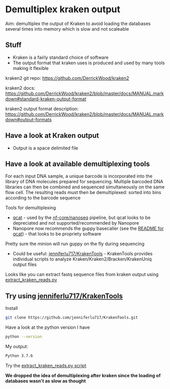 # Demultiplex kraken output

Aim: demultiplex the output of Kraken to avoid loading the databases several times into memory which is slow and not scaleable

## Stuff

- Kraken is a fairly standard choice of software
- The output format that kraken uses is produced and used by many tools making it flexible 

kraken2 git repo: https://github.com/DerrickWood/kraken2

kraken2 docs: https://github.com/DerrickWood/kraken2/blob/master/docs/MANUAL.markdown#standard-kraken-output-format

kraken2 output format description: https://github.com/DerrickWood/kraken2/blob/master/docs/MANUAL.markdown#output-formats

## Have a look at Kraken output

- Output is a space delimited file

## Have a look at available demultiplexing tools

For each input DNA sample, a unique barcode is incorporated into the library of DNA molecules prepared for sequencing. Multiple barcoded DNA libraries can then be combined and sequenced simultaneously on the same flow cell. The resulting reads must then be demultiplexed: sorted into bins according to the barcode sequence

Tools for demultiplexing

- [qcat](https://github.com/nanoporetech/qcat) - used by the [nf-core/nanoseq](https://github.com/nf-core/nanoseq) pipeline, but qcat looks to be depreciated and not supported/recommended by Nanopore
- Nanopore now recommends the guppy basecaller (see the [README for qcat](https://github.com/nanoporetech/qcat#readme)) - that looks to be propriety software

Pretty sure the minion will run guppy on the fly during sequencing

- Could be useful: [jenniferlu717/KrakenTools](https://github.com/jenniferlu717/KrakenTools) - KrakenTools provides individual scripts to analyze Kraken/Kraken2/Bracken/KrakenUniq output files

Looks like you can extract fastq sequence files from kraken output using [extract_kraken_reads.py](https://github.com/jenniferlu717/KrakenTools#extract_kraken_reads.py)

## Try using [jenniferlu717/KrakenTools](https://github.com/jenniferlu717/KrakenTools)

Install

```bash
git clone https://github.com/jenniferlu717/KrakenTools.git
```

Have a look at the python version I have

```bash
python --version
```

My output:

```bash
Python 3.7.6
```

Try the [extract_kraken_reads.py script](https://github.com/jenniferlu717/KrakenTools#extract_kraken_readspy)

**We dropped the idea of demultiplexing after kraken since the loading of databases wasn't as slow as thought**
